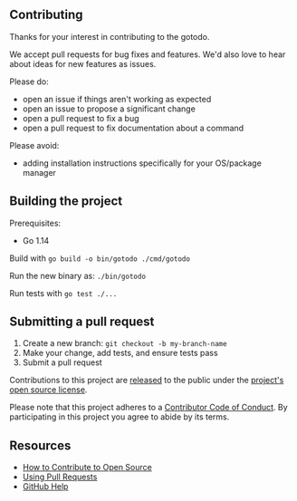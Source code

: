 ## Contributing

[legal]: https://help.github.com/articles/github-terms-of-service/#6-contributions-under-repository-license
[license]: ../LICENSE.md
[code-of-conduct]: CODE_OF_CONDUCT.md

Thanks for your interest in contributing to the gotodo.

We accept pull requests for bug fixes and features. We'd also love to hear about ideas for new features as issues.

Please do:

* open an issue if things aren't working as expected
* open an issue to propose a significant change
* open a pull request to fix a bug
* open a pull request to fix documentation about a command

Please avoid:

* adding installation instructions specifically for your OS/package manager

## Building the project

Prerequisites:
- Go 1.14

Build with `go build -o bin/gotodo ./cmd/gotodo`

Run the new binary as: `./bin/gotodo`

Run tests with `go test ./...`

## Submitting a pull request

1. Create a new branch: `git checkout -b my-branch-name`
1. Make your change, add tests, and ensure tests pass
1. Submit a pull request

Contributions to this project are [released][legal] to the public under the [project's open source license][license].

Please note that this project adheres to a [Contributor Code of Conduct][code-of-conduct]. By participating in this project you agree to abide by its terms.

## Resources

- [How to Contribute to Open Source](https://opensource.guide/how-to-contribute/)
- [Using Pull Requests](https://help.github.com/articles/about-pull-requests/)
- [GitHub Help](https://help.github.com)
